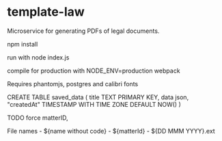 # template-law
Microservice for generating PDFs of legal documents.

npm install



run with node index.js

compile for production with
NODE_ENV=production webpack



Requires phantomjs, postgres and calibri fonts



CREATE TABLE saved_data (
    title TEXT PRIMARY KEY,
    data json,
    "createdAt" TIMESTAMP WITH TIME ZONE DEFAULT NOW()
)



TODO
   force matterID,


   File names -  ${name without code} - ${matterId} - ${DD MMM YYYY}.ext